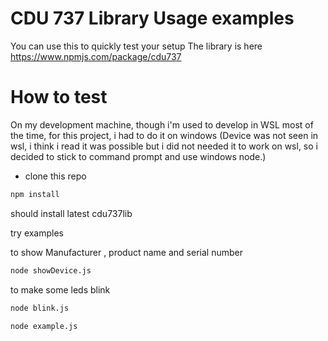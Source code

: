 # CDU 737 Library Usage examples

You can use this to quickly test your setup
The library is here
https://www.npmjs.com/package/cdu737

# How to test

On my development machine, though i'm used to develop in WSL most of the time, for this project, i had to do it on windows  (Device was not seen in wsl, i think i read it was possible but i did not needed it to work on wsl, so i decided to stick to command prompt and use windows node.)

- clone this repo 

```bash
npm install
```

should install latest cdu737lib

try examples 

to show Manufacturer , product name and serial number 
```bash
node showDevice.js
```

to make some leds blink
```bash
node blink.js 
```

```bash
node example.js
```





